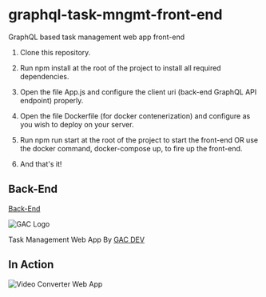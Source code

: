 # graphql-task-mngmt-front-end
GraphQL based task management web app front-end

1. Clone this repository.

2. Run npm install at the root of the project to install all required dependencies.

3. Open the file App.js and configure the client uri (back-end GraphQL API endpoint) properly.

4. Open the file Dockerfile (for docker contenerization) and configure as you wish to deploy on your server.

5. Run npm run start at the root of the project to start the front-end OR use the docker command, docker-compose up, to fire up the front-end.

6. And that's it!

## Back-End

[Back-End](https://github.com/affkoul/graphql-task-mngmt-back-end)

![GAC Logo](https://geniusandcourage.com/favicon.ico)

Task Management Web App By [GAC DEV](https://geniusandcourage.com)

## In Action

![Video Converter Web App](https://hlwsdtech.com:8081/images/graphql.png)